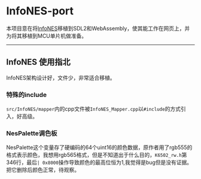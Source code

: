 # InfoNES-port

本项目意在将[InfoNES](https://github.com/jay-kumogata/InfoNES)移植到SDL2和WebAssembly，使其能工作在网页上，并为将其移植到MCU单片机做准备。

****
## InfoNES 使用指北
InfoNES架构设计好，文件少，非常适合移植。
### 特殊的include
`src/InfoNES/mapper`内的cpp文件被`InfoNES_Mapper.cpp`以`#include`的方式引入，好高级。
### NesPalette调色板
NesPalette这个变量存了硬编码的64个uint16的颜色数据，原作者用了rgb555的格式表示颜色，我想用rgb565格式，但是不知道出于什么目的，`K6502_rw.h`第346行，最后`| 0x8000`操作导致颜色的最高位恒为1,我觉得是bug但是没有证据。  
把它删除后颜色正常，待观察。